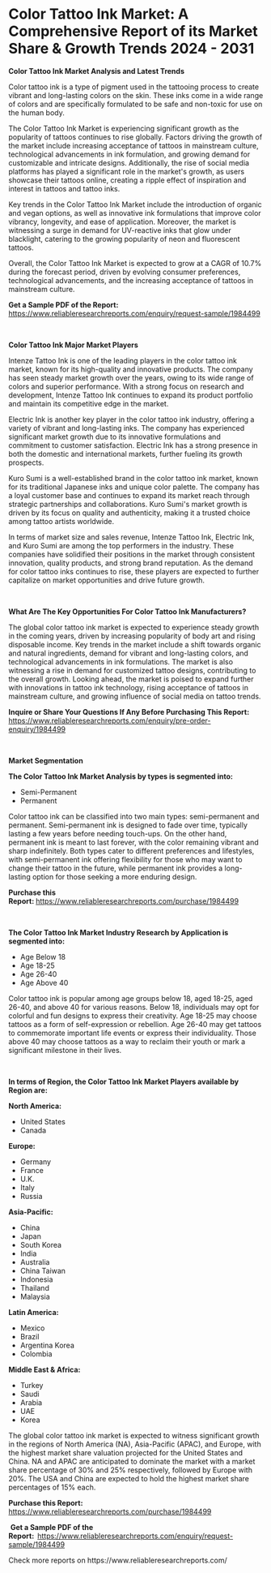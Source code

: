 <p><h1>Color Tattoo Ink Market: A Comprehensive Report of its Market Share & Growth Trends 2024 - 2031</h1></p><p><strong>Color Tattoo Ink Market Analysis and Latest Trends</strong></p>
<p><p>Color tattoo ink is a type of pigment used in the tattooing process to create vibrant and long-lasting colors on the skin. These inks come in a wide range of colors and are specifically formulated to be safe and non-toxic for use on the human body.</p><p>The Color Tattoo Ink Market is experiencing significant growth as the popularity of tattoos continues to rise globally. Factors driving the growth of the market include increasing acceptance of tattoos in mainstream culture, technological advancements in ink formulation, and growing demand for customizable and intricate designs. Additionally, the rise of social media platforms has played a significant role in the market's growth, as users showcase their tattoos online, creating a ripple effect of inspiration and interest in tattoos and tattoo inks.</p><p>Key trends in the Color Tattoo Ink Market include the introduction of organic and vegan options, as well as innovative ink formulations that improve color vibrancy, longevity, and ease of application. Moreover, the market is witnessing a surge in demand for UV-reactive inks that glow under blacklight, catering to the growing popularity of neon and fluorescent tattoos.</p><p>Overall, the Color Tattoo Ink Market is expected to grow at a CAGR of 10.7% during the forecast period, driven by evolving consumer preferences, technological advancements, and the increasing acceptance of tattoos in mainstream culture.</p></p>
<p><strong>Get a Sample PDF of the Report:&nbsp;</strong> <a href="https://www.reliableresearchreports.com/enquiry/request-sample/1984499">https://www.reliableresearchreports.com/enquiry/request-sample/1984499</a></p>
<p>&nbsp;</p>
<p><strong>Color Tattoo Ink Major Market Players</strong></p>
<p><p>Intenze Tattoo Ink is one of the leading players in the color tattoo ink market, known for its high-quality and innovative products. The company has seen steady market growth over the years, owing to its wide range of colors and superior performance. With a strong focus on research and development, Intenze Tattoo Ink continues to expand its product portfolio and maintain its competitive edge in the market.</p><p>Electric Ink is another key player in the color tattoo ink industry, offering a variety of vibrant and long-lasting inks. The company has experienced significant market growth due to its innovative formulations and commitment to customer satisfaction. Electric Ink has a strong presence in both the domestic and international markets, further fueling its growth prospects.</p><p>Kuro Sumi is a well-established brand in the color tattoo ink market, known for its traditional Japanese inks and unique color palette. The company has a loyal customer base and continues to expand its market reach through strategic partnerships and collaborations. Kuro Sumi's market growth is driven by its focus on quality and authenticity, making it a trusted choice among tattoo artists worldwide.</p><p>In terms of market size and sales revenue, Intenze Tattoo Ink, Electric Ink, and Kuro Sumi are among the top performers in the industry. These companies have solidified their positions in the market through consistent innovation, quality products, and strong brand reputation. As the demand for color tattoo inks continues to rise, these players are expected to further capitalize on market opportunities and drive future growth.</p></p>
<p>&nbsp;</p>
<p><strong>What Are The Key Opportunities For Color Tattoo Ink Manufacturers?</strong></p>
<p><p>The global color tattoo ink market is expected to experience steady growth in the coming years, driven by increasing popularity of body art and rising disposable income. Key trends in the market include a shift towards organic and natural ingredients, demand for vibrant and long-lasting colors, and technological advancements in ink formulations. The market is also witnessing a rise in demand for customized tattoo designs, contributing to the overall growth. Looking ahead, the market is poised to expand further with innovations in tattoo ink technology, rising acceptance of tattoos in mainstream culture, and growing influence of social media on tattoo trends.</p></p>
<p><strong>Inquire or Share Your Questions If Any Before Purchasing This Report:</strong> <a href="https://www.reliableresearchreports.com/enquiry/pre-order-enquiry/1984499">https://www.reliableresearchreports.com/enquiry/pre-order-enquiry/1984499</a></p>
<p>&nbsp;</p>
<p><strong>Market Segmentation</strong></p>
<p><strong>The Color Tattoo Ink Market Analysis by types is segmented into:</strong></p>
<p><ul><li>Semi-Permanent</li><li>Permanent</li></ul></p>
<p><p>Color tattoo ink can be classified into two main types: semi-permanent and permanent. Semi-permanent ink is designed to fade over time, typically lasting a few years before needing touch-ups. On the other hand, permanent ink is meant to last forever, with the color remaining vibrant and sharp indefinitely. Both types cater to different preferences and lifestyles, with semi-permanent ink offering flexibility for those who may want to change their tattoo in the future, while permanent ink provides a long-lasting option for those seeking a more enduring design.</p></p>
<p><strong>Purchase this Report:&nbsp;</strong><a href="https://www.reliableresearchreports.com/purchase/1984499">https://www.reliableresearchreports.com/purchase/1984499</a></p>
<p>&nbsp;</p>
<p><strong>The Color Tattoo Ink Market Industry Research by Application is segmented into:</strong></p>
<p><ul><li>Age Below 18</li><li>Age 18-25</li><li>Age 26-40</li><li>Age Above 40</li></ul></p>
<p><p>Color tattoo ink is popular among age groups below 18, aged 18-25, aged 26-40, and above 40 for various reasons. Below 18, individuals may opt for colorful and fun designs to express their creativity. Age 18-25 may choose tattoos as a form of self-expression or rebellion. Age 26-40 may get tattoos to commemorate important life events or express their individuality. Those above 40 may choose tattoos as a way to reclaim their youth or mark a significant milestone in their lives.</p></p>
<p>&nbsp;</p>
<p><strong>In terms of Region, the Color Tattoo Ink Market Players available by Region are:</strong></p>
<p>
    <p> <strong> North America: </strong>
        <ul>
            <li>United States</li>
            <li>Canada</li>
        </ul>
        </p> 
    <p> <strong> Europe: </strong>
        <ul>
            <li>Germany</li>
            <li>France</li>
            <li>U.K.</li>
            <li>Italy</li>
            <li>Russia</li>
        </ul>
        </p> 
    <p> <strong> Asia-Pacific: </strong>
        <ul>
            <li>China</li>
            <li>Japan</li>
            <li>South Korea</li>
            <li>India</li>
            <li>Australia</li>
            <li>China Taiwan</li>
            <li>Indonesia</li>
            <li>Thailand</li>
            <li>Malaysia</li>
        </ul>
        </p> 
    <p> <strong> Latin America: </strong>
        <ul>
            <li>Mexico</li>
            <li>Brazil</li>
            <li>Argentina Korea</li>
            <li>Colombia</li>
        </ul>
        </p> 
    <p> <strong> Middle East & Africa: </strong>
        <ul>
            <li>Turkey</li>
            <li>Saudi</li>
            <li>Arabia</li>
            <li>UAE</li>
            <li>Korea</li>
        </ul>
    </p>
    </p>
<p><p>The global color tattoo ink market is expected to witness significant growth in the regions of North America (NA), Asia-Pacific (APAC), and Europe, with the highest market share valuation projected for the United States and China. NA and APAC are anticipated to dominate the market with a market share percentage of 30% and 25% respectively, followed by Europe with 20%. The USA and China are expected to hold the highest market share percentages of 15% each.</p></p>
<p><strong>Purchase this Report: </strong><a href="https://www.reliableresearchreports.com/purchase/1984499">https://www.reliableresearchreports.com/purchase/1984499</a></p>
<p>&nbsp;<strong>Get a Sample PDF of the Report:&nbsp;&nbsp;</strong><a href="https://www.reliableresearchreports.com/enquiry/request-sample/1984499">https://www.reliableresearchreports.com/enquiry/request-sample/1984499</a></p>
<p><strong></strong></p>
<p>Check more reports on https://www.reliableresearchreports.com/</p>
